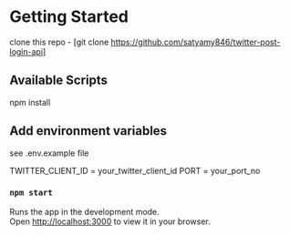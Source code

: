 # Getting Started 

clone this repo - [git clone https://github.com/satyamy846/twitter-post-login-api]

## Available Scripts

npm install

## Add environment variables

see .env.example file

TWITTER_CLIENT_ID = your_twitter_client_id
PORT = your_port_no

### `npm start`

Runs the app in the development mode.\
Open [http://localhost:3000](http://localhost:3000) to view it in your browser.
